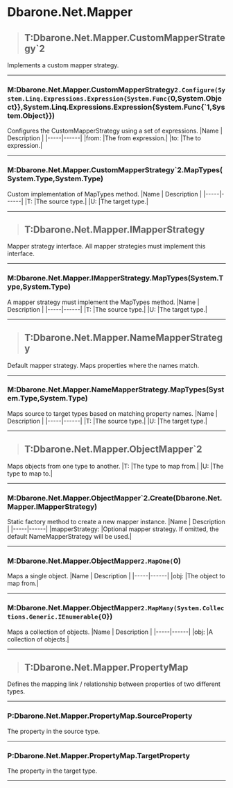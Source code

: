 # Dbarone.Net.Mapper


>## T:Dbarone.Net.Mapper.CustomMapperStrategy`2

 Implements a custom mapper strategy. 

---
### M:Dbarone.Net.Mapper.CustomMapperStrategy`2.Configure(System.Linq.Expressions.Expression{System.Func{`0,System.Object}},System.Linq.Expressions.Expression{System.Func{`1,System.Object}})
 Configures the CustomMapperStrategy using a set of expressions. 
|Name | Description |
|-----|------|
|from: |The from expression.|
|to: |The to expression.|

---
### M:Dbarone.Net.Mapper.CustomMapperStrategy`2.MapTypes(System.Type,System.Type)
 Custom implementation of MapTypes method. 
|Name | Description |
|-----|------|
|T: |The source type.|
|U: |The target type.|

---


>## T:Dbarone.Net.Mapper.IMapperStrategy

 Mapper strategy interface. All mapper strategies must implement this interface. 

---
### M:Dbarone.Net.Mapper.IMapperStrategy.MapTypes(System.Type,System.Type)
 A mapper strategy must implement the MapTypes method. 
|Name | Description |
|-----|------|
|T: |The source type.|
|U: |The target type.|

---


>## T:Dbarone.Net.Mapper.NameMapperStrategy

 Default mapper strategy. Maps properties where the names match. 

---
### M:Dbarone.Net.Mapper.NameMapperStrategy.MapTypes(System.Type,System.Type)
 Maps source to target types based on matching property names. 
|Name | Description |
|-----|------|
|T: |The source type.|
|U: |The target type.|

---


>## T:Dbarone.Net.Mapper.ObjectMapper`2

 Maps objects from one type to another. 
|T: |The type to map from.|
|U: |The type to map to.|

---
### M:Dbarone.Net.Mapper.ObjectMapper`2.Create(Dbarone.Net.Mapper.IMapperStrategy)
 Static factory method to create a new mapper instance. 
|Name | Description |
|-----|------|
|mapperStrategy: |Optional mapper strategy. If omitted, the default NameMapperStrategy will be used.|

---
### M:Dbarone.Net.Mapper.ObjectMapper`2.MapOne(`0)
 Maps a single object. 
|Name | Description |
|-----|------|
|obj: |The object to map from.|

---
### M:Dbarone.Net.Mapper.ObjectMapper`2.MapMany(System.Collections.Generic.IEnumerable{`0})
 Maps a collection of objects. 
|Name | Description |
|-----|------|
|obj: |A collection of objects.|

---


>## T:Dbarone.Net.Mapper.PropertyMap

 Defines the mapping link / relationship between properties of two different types. 

---
### P:Dbarone.Net.Mapper.PropertyMap.SourceProperty
 The property in the source type. 

---
### P:Dbarone.Net.Mapper.PropertyMap.TargetProperty
 The property in the target type. 

---
